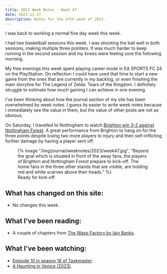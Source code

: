 ```yaml
---
title: 2023 Week Notes - Week 47
date: 2023-11-27
description: Notes for the 47th week of 2023.
---
```


I was back to working a normal five day week this week.

I had two basketball sessions this week. I was shooting the ball well in both sessions, making multiple three pointers. It was much harder to keep running in the second session and my knees were feeling sore the following morning.

My free evenings this week spent playing career mode in EA SPORTS FC 24 on the PlayStation. On reflection I could have used that time to start a new game from the ones that are currently in my backlog, or even finishing the main storyline for The Legend of Zelda: Tears of the Kingdom. I definitely struggle to estimate how much gaming I can achieve in one evening.

I've been thinking about how the journal section of my site has been overwhelmed by week notes. I guess its easier to write week notes because I immediately see the value in them, but the value of other posts are not as obvious.

On Saturday, I travelled to Nottingham to watch [Brighton win 3-2 against Nottingham Forest](https://www.brightonandhovealbion.com/news/3794423/ten-man-albion-fell-forest). A great performance from Brighton to hang on for the three points despite losing two more players to injury and then self-inflicting further damage by having a player sent off.

<figure>
   {% image "/img/journal/weeknotes/2023/week47.jpg", "Beyond the goal which is situated in front of the away fans, the players of Brighton and Nottingham Forest prepare to kick-off. The home fans in the three other stands that are visible, are holding red and white scarves above their heads." %}
  <figcaption>Ready for kick-off.</figcaption>
</figure>

## What has changed on this site:

- No changes this week.

## What I've been reading:

- A couple of chapters from [The Wasp Factory by Iain Banks](/reading/#now).

## What I've been watching:

- [Episode 10 in season 16 of Taskmaster](https://www.themoviedb.org/tv/63404/season/16/episode/10).
- [A Haunting in Venice (2023)](https://www.themoviedb.org/movie/945729).
